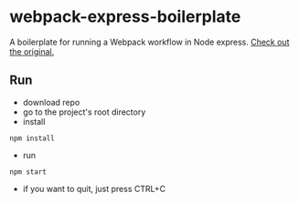 # webpack-express-boilerplate
A boilerplate for running a Webpack workflow in Node express. [Check out the original.](https://github.com/christianalfoni/webpack-express-boilerplate)

## Run

* download repo
* go to the project's root directory
* install 
```
npm install
```
* run
```
npm start
```
* if you want to quit, just press CTRL+C
